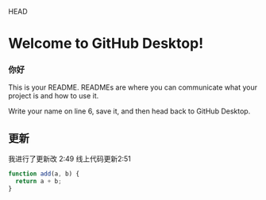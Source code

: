  HEAD

# Welcome to GitHub Desktop!
### 你好
This is your README. READMEs are where you can communicate what your project is and how to use it.

Write your name on line 6, save it, and then head back to GitHub Desktop.


## 更新
我进行了更新改 2:49
线上代码更新2:51

```js
function add(a, b) {
  return a + b;
}
```

